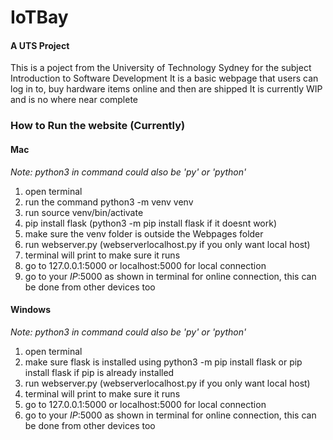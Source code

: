 # IoTBay
#### A UTS Project

This is a poject from the University of Technology Sydney for the subject Introduction to Software Development
It is a basic webpage that users can log in to, buy hardware items online and then are shipped
It is currently WIP and is no where near complete


### How to Run the website (Currently)
#### Mac
*Note: python3 in command could also be 'py' or 'python'*
1. open terminal
2. run the command python3 -m venv venv
3. run source venv/bin/activate
4. pip install flask (python3 -m pip install flask if it doesnt work)
5. make sure the venv folder is outside the Webpages folder
6. run webserver.py (webserverlocalhost.py if you only want local host)
7. terminal will print to make sure it runs
8. go to 127.0.0.1:5000 or localhost:5000 for local connection
9. go to your *IP*:5000 as shown in terminal for online connection, this can be done from other devices too

#### Windows
*Note: python3 in command could also be 'py' or 'python'*
1. open terminal
2. make sure flask is installed using python3 -m pip install flask or pip install flask if pip is already installed
3. run webserver.py (webserverlocalhost.py if you only want local host)
4. terminal will print to make sure it runs
5. go to 127.0.0.1:5000 or localhost:5000 for local connection
6. go to your *IP*:5000 as shown in terminal for online connection, this can be done from other devices too